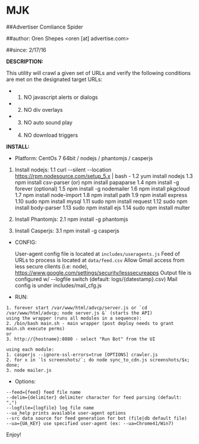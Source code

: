 # MJK

##Advertiser Comliance Spider 

##author: Oren Shepes <oren [at] advertise.com>

##since: 2/17/16


**DESCRIPTION:**

This utility will crawl a given set of URLs and verify the following conditions are met on 
the designated target URLs:
- 1) NO javascript alerts or dialogs 
- 2) NO div overlays
- 3) NO auto sound play
- 4) NO download triggers

**INSTALL:**

- Platform: CentOs 7 64bit / nodejs / phantomjs / casperjs

1. Install nodejs: 
  1.1 curl --silent --location https://rpm.nodesource.com/setup_5.x | bash -
  1.2 yum install nodejs
  1.3 npm install csv-parser (or) npm install papaparse
  1.4 npm install -g forever (optional)
  1.5 npm install -g nodemailer
  1.6 npm install pkgcloud
  1.7 npm install node-import
  1.8 npm install path
  1.9 npm install express
  1.10 sudo npm install mysql
  1.11 sudo npm install request
  1.12 sudo npm install body-parser
  1.13 sudo npm install ejs
  1.14 sudo npm install multer

2. Install Phantomjs:
  2.1 npm install -g phantomjs

3. Install Casperjs:
  3.1 npm install -g casperjs

- CONFIG:

  User-agent config file is located at `includes/useragents.js`
  Feed of URLs to process is located at `data/feed.csv`
  Allow Gmail access from less secure clients (i.e: node), https://www.google.com/settings/security/lesssecureapps
  Output file is configured w/ --logfile switch (default: logs/{datestamp}.csv)
  Mail config is under includes/mail_cfg.js

- RUN:
```
1. forever start /var/www/html/advcp/server.js or `cd /var/www/html/advcp; node server.js &` (starts the API)
using the wrapper (runs all modules in a sequence):
2. /bin/bash main.sh - main wrapper (post deploy needs to grant main.sh execute perms)
or
3. http://{hostname}:8080 - select "Run Bot" from the UI
```
```
using each module:
1. casperjs --ignore-ssl-errors=true [OPTIONS] crawler.js
2. for x in `ls screenshots/`; do node sync_to_cdn.js screenshots/$x; done;
3. node mailer.js
```

- Options:
```
--feed={feed} feed file name
--delim={delimiter} delimiter character for feed parsing (default: ",")
--logfile={logfile} log file name
--ua_help prints available user-agent options
--src data source for feed generation for bot (file|db default file)
--ua={UA_KEY} use specified user-agent (ex: --ua=Chrome41/Win7)
```
Enjoy!
